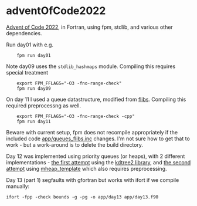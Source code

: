 # adventOfCode2022

[Advent of Code 2022](https://adventofcode.com/2022), in Fortran, using fpm, stdlib, and various other dependencies.

Run day01 with e.g.
```        
    fpm run day01
```

Note day09 uses the `stdlib_hashmaps` module. Compiling this requires special
treatment
```
    export FPM_FFLAGS="-O3 -fno-range-check"
    fpm run day09
```

On day 11 I used a queue datastructure, modified from [flibs](https://flibs.sourceforge.net/). Compiling this
required preprocessng as well.
```
    export FPM_FFLAGS="-O3 -fno-range-check -cpp"
    fpm run day11
```

Beware with current setup, fpm does not recompile appropriately if the
included code [app/queues_flibs.inc](app/queues_flibs.inc) changes. I'm not sure
how to get that to work - but a work-around is to delete the build directory.

Day 12 was implemented using priority queues (or heaps), with 2 different implementations - [the first attempt](app/day12.f90) using the [kdtree2 library](https://github.com/jmhodges/kdtree2), and [the second attempt](app/day12_alternate.f90) using [mheap_template](https://github.com/gareth-nx/mheap_template) which also requires preprocessing. 

Day 13 (part 1) segfaults with gfortran but works with ifort if we compile manually:
```
ifort -fpp -check bounds -g -pg -o app/day13 app/day13.f90 
```
